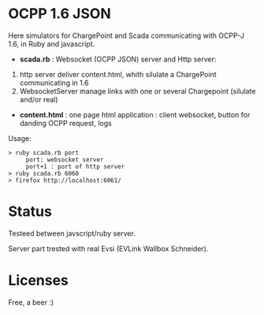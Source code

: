OCPP 1.6 JSON
==============


Here simulators for ChargePoint and Scada communicating with OCPP-J 1.6, in Ruby and javascript.


* **scada.rb** : Websocket (OCPP JSON) server and Http server:
1. http server deliver content.html, whith silulate a ChargePoint communicating in 1.6
2. WebsocketServer manage links with one or several Chargepoint (silulate and/or real)
* **content.html** : one page html application : client websocket, button for danding OCPP request, logs

Usage:
```
> ruby scada.rb port
     port: websocket server  
     port+1 : port of http server
> ruby scada.rb 6060
> firefox http://localhost:6061/
```



Status
========

Testeed between javscript/ruby server.

Server part trested with real Evsi (EVLink Wallbox Schneider).

Licenses
========
Free, a beer :)
